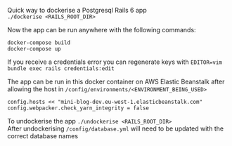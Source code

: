 Quick way to dockerise a Postgresql Rails 6 app  
`./dockerise <RAILS_ROOT_DIR>`

Now the app can be run anywhere with the following commands:
```
docker-compose build
docker-compose up
```
If you receive a credentials error you can regenerate keys with `EDITOR=vim bundle exec rails credentials:edit`

The app can be run in this docker container on AWS Elastic Beanstalk after allowing the host in `/config/environments/<ENVIRONMENT_BEING_USED>`
```
config.hosts << "mini-blog-dev.eu-west-1.elasticbeanstalk.com"  
config.webpacker.check_yarn_integrity = false
```
To undockerise the app  `./undockerise <RAILS_ROOT_DIR>`  
After undockerising `/config/database.yml` will need to be updated with the correct database names
